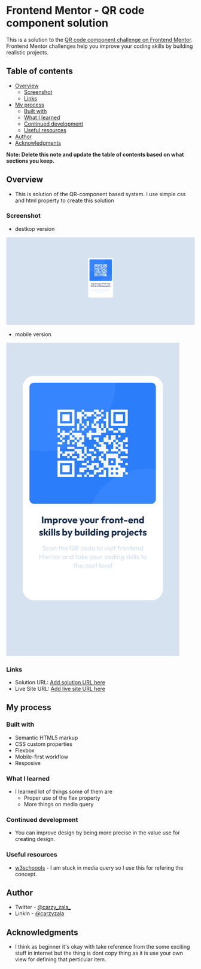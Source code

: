 # Frontend Mentor - QR code component solution

This is a solution to the [QR code component challenge on Frontend Mentor](https://www.frontendmentor.io/challenges/qr-code-component-iux_sIO_H). Frontend Mentor challenges help you improve your coding skills by building realistic projects. 

## Table of contents

- [Overview](#overview)
  - [Screenshot](#screenshot)
  - [Links](#links)
- [My process](#my-process)
  - [Built with](#built-with)
  - [What I learned](#what-i-learned)
  - [Continued development](#continued-development)
  - [Useful resources](#useful-resources)
- [Author](#author)
- [Acknowledgments](#acknowledgments)

**Note: Delete this note and update the table of contents based on what sections you keep.**

## Overview
 - This is solution of the QR-component based system. I use simple css and html property to create this solution
### Screenshot

- destkop version

![](./images/Results/Destkop%20version.png)


- mobile version

![](./images/Results/mobile%20Version.png)


### Links

- Solution URL: [Add solution URL here](https://your-solution-url.com)
- Live Site URL: [Add live site URL here](https://your-live-site-url.com)

## My process

### Built with

- Semantic HTML5 markup
- CSS custom properties
- Flexbox
- Mobile-first workflow
- Resposive

### What I learned

- I learned lot of things some of them are
  - Proper use of the flex property
  - More things on media query

### Continued development

- You can improve design by being more precise in the value use for creating design.

### Useful resources

- [w3schoools](https://www.W3schools.com) - I am stuck in media query so I use this for refering the concept.

## Author

- Twitter - [@carzy_zala_](https://twitter.com/carzy_zala_)
- LinkIn - [@carzyzala](www.linkedin.com/in/carzyzala)

## Acknowledgments

- I think as beginner it's okay with take reference from the some exciting stuff in internet but the thing is dont copy thing as it is use your own view for defining that perticular item.
